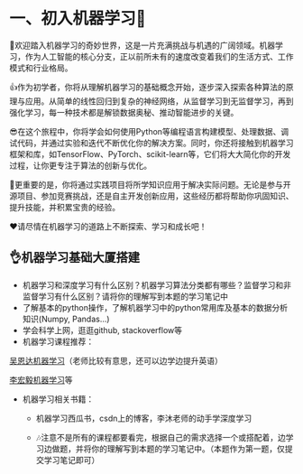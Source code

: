 # 一、初入机器学习🏅

🎉欢迎踏入机器学习的奇妙世界，这是一片充满挑战与机遇的广阔领域。机器学习，作为人工智能的核心分支，正以前所未有的速度改变着我们的生活方式、工作模式和行业格局。

👍作为初学者，你将从理解机器学习的基础概念开始，逐步深入探索各种算法的原理与应用。从简单的线性回归到复杂的神经网络，从监督学习到无监督学习，再到强化学习，每一种技术都是解锁数据奥秘、推动智能进步的关键。

😎在这个旅程中，你将学会如何使用Python等编程语言构建模型、处理数据、调试代码，并通过实验和迭代不断优化你的解决方案。同时，你还将接触到机器学习框架和库，如TensorFlow、PyTorch、scikit-learn等，它们将大大简化你的开发过程，让你更专注于算法的创新与优化。

🍭更重要的是，你将通过实践项目将所学知识应用于解决实际问题。无论是参与开源项目、参加竞赛挑战，还是自主开发创新应用，这些经历都将帮助你巩固知识、提升技能，并积累宝贵的经验。

❤️请尽情在机器学习的道路上不断探索、学习和成长吧！

## 👌机器学习基础大厦搭建

- 机器学习和深度学习有什么区别？机器学习算法分类都有哪些？监督学习和非监督学习有什么区别？请将你的理解写到本题的学习笔记中
- 了解基本的python操作，了解机器学习中的python常用库及基本的数据分析知识(Numpy, Pandas...)
- 学会科学上网，逛逛github, stackoverflow等
- 机器学习课程推荐：

[吴恩达机器学习](https://www.bilibili.com/video/BV1Bq421A74G/?spm_id_from=333.337.search-card.all.click&vd_source=9e5999f27a6bce25596441059528921d)（老师比较有意思，还可以边学边提升英语）

[李宏毅机器学习](https://www.bilibili.com/video/BV1Wv411h7kN/?spm_id_from=333.337.search-card.all.click&vd_source=9e5999f27a6bce25596441059528921d)等

- 机器学习相关书籍：
  
  - 机器学习西瓜书，csdn上的博客，李沐老师的动手学深度学习

  - 🎶注意不是所有的课程都要看完，根据自己的需求选择一个或搭配着，边学习边做题，并将你的理解写到本题的学习笔记中。（本题作为第一题，仅提交学习笔记即可）
